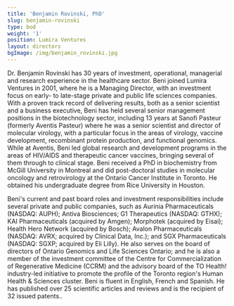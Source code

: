 ```yaml
---
title: 'Benjamin Rovinski, PhD'
slug: benjamin-rovinski
type: bod
weight: '1'
position: Lumira Ventures
layout: directors
bgImage: /img/benjamin_rovinski.jpg
---
```

Dr. Benjamin Rovinski has 30 years of investment, operational, managerial and research experience in the healthcare sector.  Beni joined Lumira Ventures in 2001, where he is a Managing Director, with an investment focus on early- to late-stage private and public life sciences companies.  With a proven track record of delivering results, both as a senior scientist and a business executive, Beni has held several senior management positions in the biotechnology sector, including 13 years at Sanofi Pasteur (formerly Aventis Pasteur) where he was a senior scientist and director of molecular virology, with a particular focus in the areas of virology, vaccine development, recombinant protein production, and functional genomics.  While at Aventis, Beni led global research and development programs in the areas of HIV/AIDS and therapeutic cancer vaccines, bringing several of them through to clinical stage.	Beni received a PhD in biochemistry from McGill University in Montreal and did post-doctoral studies in molecular oncology and retrovirology at the Ontario Cancer Institute in Toronto.  He obtained his undergraduate degree from Rice University in Houston.  

Beni's current and past board roles and investment responsibilities include several private and public companies, such as Aurinia Pharmaceuticals (NASDAQ: AUPH); Antiva Biosciences; G1 Therapeutics (NASDAQ: GTHX); KAI Pharmaceuticals (acquired by Amgen); Morphotek (acquired by Eisai); Health Hero Network (acquired by Bosch); Avalon Pharmaceuticals (NASDAQ: AVRX; acquired by Clinical Data, Inc.); and SGX Pharmaceuticals (NASDAQ: SGXP; acquired by Eli Lilly).  He also serves on the board of directors of Ontario Genomics and Life Sciences Ontario; and he is also a member of the investment committee of the Centre for Commercialization of Regenerative Medicine (CCRM) and the advisory board of the TO Health! industry-led initiative to promote the profile of the Toronto region's Human Health & Sciences cluster.  Beni is fluent in English, French and Spanish.  He has published over 25 scientific articles and reviews and is the recipient of 32 issued patents..
